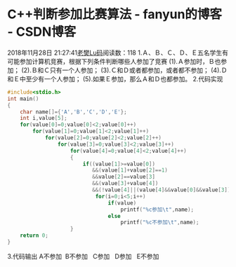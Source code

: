# C++判断参加比赛算法 - fanyun的博客 - CSDN博客
2018年11月28日 21:27:41[老樊Lu码](https://me.csdn.net/fanyun_01)阅读数：118
1.Ａ、Ｂ、Ｃ、Ｄ、Ｅ五名学生有可能参加计算机竞赛，根据下列条件判断哪些人参加了竞赛
(1).Ａ参加时，Ｂ也参加；
(2).Ｂ和Ｃ只有一个人参加；
(3).Ｃ和Ｄ或者都参加，或者都不参加；
(4).Ｄ和Ｅ中至少有一个人参加；
(5).如果Ｅ参加，那么Ａ和Ｄ也都参加。
2.代码实现
```cpp
#include<stdio.h>
int main()
{
    char name[]={'A','B','C','D','E'};
    int i,value[5];
    for(value[0]=0;value[0]<2;value[0]++)
        for(value[1]=0;value[1]<2;value[1]++)
            for(value[2]=0;value[2]<2;value[2]++)
                for(value[3]=0;value[3]<2;value[3]++)
                    for(value[4]=0;value[4]<2;value[4]++)
                    {
                        if((value[1]>=value[0])
                           &&(value[1]+value[2]==1)
                           &&value[2]==value[3]
                           &&(value[3]+value[4])
                           &&(!value[4]||(value[4]&&value[0]&&value[3])))
                            for(i=0;i<5;i++)
                                if(value)
                                    printf("%c参加\t",name);
                                else
                                    printf("%c不参加\t",name);
                    }
    return 0;    
}
```
3.代码输出
A不参加  B不参加   C参加   D参加   E不参加  
